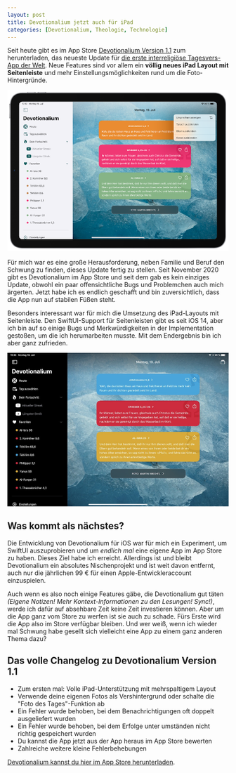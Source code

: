 ```yaml
---
layout: post
title: Devotionalium jetzt auch für iPad
categories: [Devotionalium, Theologie, Technologie]
---
```


Seit heute gibt es im App Store [Devotionalium Version 1.1](https://apps.apple.com/de/app/devotionalium/id1536263189) zum herunterladen, das neueste Update für [die erste interreligiöse Tagesvers-App der Welt](https://moehrenzahn.de/devotionalium-interreligioese-tageslosung/). Neue Features sind vor allem ein **völlig neues iPad Layout mit Seitenleiste** und mehr Einstellungsmöglichkeiten rund um die Foto-Hintergründe.

![Screenshot vom Devotionalium für iPad, der die neue Seitenleiste zeigt](/images/devotionalium-ipad/devotionalium-ipad.png)

Für mich war es eine große Herausforderung, neben Familie und Beruf den Schwung zu finden, dieses Update fertig zu stellen. Seit November 2020 gibt es Devotionalium im App Store und seit dem gab es kein einziges Update, obwohl ein paar offensichtliche Bugs und Problemchen auch mich ärgerten.
Jetzt habe ich es endlich geschafft und bin zuversichtlich, dass die App nun auf stabilen Füßen steht.

Besonders interessant war für mich die Umsetzung des iPad-Layouts mit Seitenleiste. Den SwiftUI-Support für Seitenleisten gibt es seit iOS 14, aber ich bin auf so einige Bugs und Merkwürdigkeiten in der Implementation gestoßen, um die ich herumarbeiten musste. Mit dem Endergebnis bin ich aber ganz zufrieden.

![Screenshot vom Devotionalium für iPad, der die neue Seitenleiste zeigt](/images/devotionalium-ipad/2.jpg)

## Was kommt als nächstes?

Die Entwicklung von Devotionalium für iOS war für mich ein Experiment, um SwiftUI auszuprobieren und um *endlich mal* eine eigene App im App Store zu haben. 
Dieses Ziel habe ich erreicht.
Allerdings ist und bleibt Devotionalium ein absolutes Nischenprojekt und ist weit davon entfernt, auch nur die jährlichen 99 € für einen Apple-Entwickleraccount einzuspielen.

Auch wenn es also noch einige Features gäbe, die Devotionalium gut täten *(Eigene Notizen! Mehr Kontext-Informationen zu den Lesungen! Sync!)*, werde ich dafür auf absehbare Zeit keine Zeit investieren können.
Aber um die App ganz vom Store zu werfen ist sie auch zu schade.
Fürs Erste wird die App also im Store verfügbar bleiben.
Und wer weiß, wenn ich wieder mal Schwung habe gesellt sich vielleicht eine App zu einem ganz anderen Thema dazu?

## Das volle Changelog zu Devotionalium Version 1.1 

- Zum ersten mal: Volle iPad-Unterstützung mit mehrspaltigem Layout
- Verwende deine eigenen Fotos als Vershintergrund oder schalte die "Foto des Tages"-Funktion ab
- Ein Fehler wurde behoben, bei dem Benachrichtigungen oft doppelt ausgeliefert wurden
- Ein Fehler wurde behoben, bei dem Erfolge unter umständen nicht richtig gespeichert wurden
- Du kannst die App jetzt aus der App heraus im App Store bewerten
- Zahlreiche weitere kleine Fehlerbehebungen

[Devotionalium kannst du hier im App Store herunterladen](https://apps.apple.com/de/app/devotionalium/id1536263189).